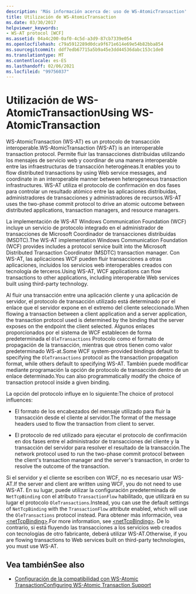 ```yaml
---
description: 'Más información acerca de: uso de WS-AtomicTransaction'
title: Utilización de WS-AtomicTransaction
ms.date: 03/30/2017
helpviewer_keywords:
- WS-AT protocol [WCF]
ms.assetid: 04a4c200-0af0-4c5d-a3d9-87cb7339e054
ms.openlocfilehash: c79a5912289d0dca9f671e614e69e54b82bba854
ms.sourcegitcommit: ddf7edb67715a5b9a45e3dd44536dabc153c1de0
ms.translationtype: MT
ms.contentlocale: es-ES
ms.lasthandoff: 02/06/2021
ms.locfileid: "99756037"
---
```

# <a name="using-ws-atomictransaction"></a><span data-ttu-id="5d867-103">Utilización de WS-AtomicTransaction</span><span class="sxs-lookup"><span data-stu-id="5d867-103">Using WS-AtomicTransaction</span></span>

<span data-ttu-id="5d867-104">WS-AtomicTransaction (WS-AT) es un protocolo de transacción interoperable.</span><span class="sxs-lookup"><span data-stu-id="5d867-104">WS-AtomicTransaction (WS-AT) is an interoperable transaction protocol.</span></span> <span data-ttu-id="5d867-105">Permite fluir las transacciones distribuidas utilizando los mensajes de servicio web y coordinar de una manera interoperable entre las infraestructuras de transacción heterogéneas.</span><span class="sxs-lookup"><span data-stu-id="5d867-105">It enables you to flow distributed transactions by using Web service messages, and coordinate in an interoperable manner between heterogeneous transaction infrastructures.</span></span> <span data-ttu-id="5d867-106">WS-AT utiliza el protocolo de confirmación en dos fases para controlar un resultado atómico entre las aplicaciones distribuidas, administradores de transacciones y administradores de recursos.</span><span class="sxs-lookup"><span data-stu-id="5d867-106">WS-AT uses the two-phase commit protocol to drive an atomic outcome between distributed applications, transaction managers, and resource managers.</span></span>  
  
 <span data-ttu-id="5d867-107">La implementación de WS-AT Windows Communication Foundation (WCF) incluye un servicio de protocolo integrado en el administrador de transacciones de Microsoft Coordinador de transacciones distribuidas (MSDTC).</span><span class="sxs-lookup"><span data-stu-id="5d867-107">The WS-AT implementation Windows Communication Foundation (WCF) provides includes a protocol service built into the Microsoft Distributed Transaction Coordinator (MSDTC) transaction manager.</span></span> <span data-ttu-id="5d867-108">Con WS-AT, las aplicaciones WCF pueden fluir transacciones a otras aplicaciones, incluidos los servicios web interoperables creados con tecnología de terceros.</span><span class="sxs-lookup"><span data-stu-id="5d867-108">Using WS-AT, WCF applications can flow transactions to other applications, including interoperable Web services built using third-party technology.</span></span>  
  
 <span data-ttu-id="5d867-109">Al fluir una transacción entre una aplicación cliente y una aplicación de servidor, el protocolo de transacción utilizado está determinado por el enlace que el servidor expone en el extremo del cliente seleccionado.</span><span class="sxs-lookup"><span data-stu-id="5d867-109">When flowing a transaction between a client application and a server application, the transaction protocol used is determined by the binding that the server exposes on the endpoint the client selected.</span></span> <span data-ttu-id="5d867-110">Algunos enlaces proporcionados por el sistema de WCF establecen de forma predeterminada el `OleTransactions` Protocolo como el formato de propagación de la transacción, mientras que otros tienen como valor predeterminado WS-at.</span><span class="sxs-lookup"><span data-stu-id="5d867-110">Some WCF system-provided bindings default to specifying the `OleTransactions` protocol as the transaction propagation format, while others default to specifying WS-AT.</span></span> <span data-ttu-id="5d867-111">También puede modificar mediante programación la opción de protocolo de transacción dentro de un enlace determinado.</span><span class="sxs-lookup"><span data-stu-id="5d867-111">You can also programmatically modify the choice of transaction protocol inside a given binding.</span></span>  
  
 <span data-ttu-id="5d867-112">La opción del protocolo influye en lo siguiente:</span><span class="sxs-lookup"><span data-stu-id="5d867-112">The choice of protocol influences:</span></span>  
  
- <span data-ttu-id="5d867-113">El formato de los encabezados del mensaje utilizado para fluir la transacción desde el cliente al servidor.</span><span class="sxs-lookup"><span data-stu-id="5d867-113">The format of the message headers used to flow the transaction from client to server.</span></span>  
  
- <span data-ttu-id="5d867-114">El protocolo de red utilizado para ejecutar el protocolo de confirmación en dos fases entre el administrador de transacciones del cliente y la transacción del servidor para resolver el resultado de la transacción.</span><span class="sxs-lookup"><span data-stu-id="5d867-114">The network protocol used to run the two-phase commit protocol between the client's transaction manager and the server's transaction, in order to resolve the outcome of the transaction.</span></span>  
  
 <span data-ttu-id="5d867-115">Si el servidor y el cliente se escriben con WCF, no es necesario usar WS-AT.</span><span class="sxs-lookup"><span data-stu-id="5d867-115">If the server and client are written using WCF, you do not need to use WS-AT.</span></span> <span data-ttu-id="5d867-116">En su lugar, puede utilizar la configuración predeterminada de `NetTcpBinding` con el atributo `TransactionFlow` habilitado, que utilizará en su lugar el protocolo `OleTransactions`.</span><span class="sxs-lookup"><span data-stu-id="5d867-116">Instead, you can use the default settings of `NetTcpBinding` with the `TransactionFlow` attribute enabled, which will use the `OleTransactions` protocol instead.</span></span> <span data-ttu-id="5d867-117">Para obtener más información, vea [\<netTcpBinding>](../../configure-apps/file-schema/wcf/nettcpbinding.md).</span><span class="sxs-lookup"><span data-stu-id="5d867-117">For more information, see [\<netTcpBinding>](../../configure-apps/file-schema/wcf/nettcpbinding.md).</span></span> <span data-ttu-id="5d867-118">De lo contrario, si está fluyendo las transacciones a los servicios web creados con tecnologías de otro fabricante, deberá utilizar WS-AT.</span><span class="sxs-lookup"><span data-stu-id="5d867-118">Otherwise, if you are flowing transactions to Web services built on third-party technologies, you must use WS-AT.</span></span>  
  
## <a name="see-also"></a><span data-ttu-id="5d867-119">Vea también</span><span class="sxs-lookup"><span data-stu-id="5d867-119">See also</span></span>

- [<span data-ttu-id="5d867-120">Configuración de la compatibilidad con WS-Atomic Transaction</span><span class="sxs-lookup"><span data-stu-id="5d867-120">Configuring WS-Atomic Transaction Support</span></span>](configuring-ws-atomic-transaction-support.md)
